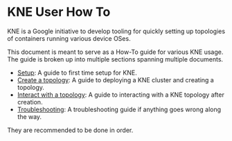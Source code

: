 # KNE User How To

KNE is a Google initiative to develop tooling for quickly setting up topologies
of containers running various device OSes.

This document is meant to serve as a How-To guide for various KNE usage. The
guide is broken up into multiple sections spanning multiple documents.

* [Setup](setup.md): A guide to first time setup for KNE.
* [Create a topology](create_topology.md): A guide to deploying a KNE cluster
  and creating a topology.
* [Interact with a topology](interact_topology.md): A guide to interacting with
  a KNE topology after creation.
* [Troubleshooting](troubleshoot.md): A troubleshooting guide if anything goes
  wrong along the way.

They are recommended to be done in order.
